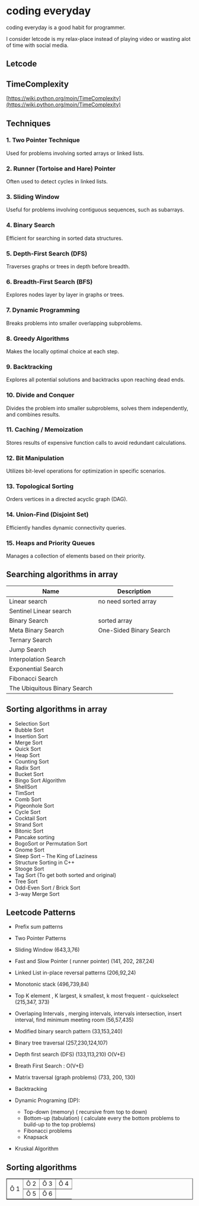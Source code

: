 # coding everyday

coding everyday is a good habit for programmer.

I consider letcode is my relax-place instead of playing video or wasting alot of time with social media.

## Letcode

## TimeComplexity

[https://wiki.python.org/moin/TimeComplexity](https://wiki.python.org/moin/TimeComplexity)

## Techniques

### 1. Two Pointer Technique

Used for problems involving sorted arrays or linked lists.

### 2. Runner (Tortoise and Hare) Pointer

Often used to detect cycles in linked lists.

### 3. Sliding Window

Useful for problems involving contiguous sequences, such as subarrays.

### 4. Binary Search

Efficient for searching in sorted data structures.

### 5. Depth-First Search (DFS)

Traverses graphs or trees in depth before breadth.

### 6. Breadth-First Search (BFS)

Explores nodes layer by layer in graphs or trees.

### 7. Dynamic Programming

Breaks problems into smaller overlapping subproblems.

### 8. Greedy Algorithms

Makes the locally optimal choice at each step.

### 9. Backtracking

Explores all potential solutions and backtracks upon reaching dead ends.

### 10. Divide and Conquer

Divides the problem into smaller subproblems, solves them independently, and combines results.

### 11. Caching / Memoization

Stores results of expensive function calls to avoid redundant calculations.

### 12. Bit Manipulation

Utilizes bit-level operations for optimization in specific scenarios.

### 13. Topological Sorting

Orders vertices in a directed acyclic graph (DAG).

### 14. Union-Find (Disjoint Set)

Efficiently handles dynamic connectivity queries.

### 15. Heaps and Priority Queues

Manages a collection of elements based on their priority.

## Searching algorithms in array

Name  | Description | 
----- | ----------- |
Linear search   | no need sorted array |
Sentinel Linear search   |
Binary Search   | sorted array
Meta Binary Search | One-Sided Binary Search
Ternary Search |
Jump Search  | 
Interpolation Search |
Exponential Search |
Fibonacci Search |
The Ubiquitous Binary Search | 

## Sorting algorithms in array

- Selection Sort
- Bubble Sort
- Insertion Sort
- Merge Sort
- Quick Sort
- Heap Sort
- Counting Sort
- Radix Sort
- Bucket Sort
- Bingo Sort Algorithm
- ShellSort
- TimSort
- Comb Sort
- Pigeonhole Sort
- Cycle Sort
- Cocktail Sort
- Strand Sort
- Bitonic Sort
- Pancake sorting
- BogoSort or Permutation Sort
- Gnome Sort
- Sleep Sort – The King of Laziness
- Structure Sorting in C++
- Stooge Sort
- Tag Sort (To get both sorted and original)
- Tree Sort
- Odd-Even Sort / Brick Sort
- 3-way Merge Sort


## Leetcode Patterns

- Prefix sum patterns
- Two Pointer Patterns
- Sliding Window (643,3,76)
- Fast and Slow Pointer ( runner pointer) (141, 202, 287,24)
- Linked List in-place reversal patterns (206,92,24)
- Monotonic stack (496,739,84)
- Top K element , K largest, k smallest, k most frequent - quickselect (215,347, 373)
- Overlaping Intervals , merging intervals, intervals intersection, insert interval, find minimum meeting room (56,57,435)
- Modified binary search  pattern (33,153,240)
- Binary tree traversal (257,230,124,107)
- Depth first search (DFS) (133,113,210) O(V+E)
- Breath First Search : O(V+E)
- Matrix traversal (graph problems) (733, 200, 130)
- Backtracking
- Dynamic Programing (DP):
    - Top-down (memory) ( recursive from top to down)
    - Bottom-up (tabulation) ( calculate every the bottom problems to build-up to the top problems)
    - Fibonacci problems
    - Knapsack

- Kruskal Algorithm

## Sorting algorithms

<table border="1">
    <tr>
        <td rowspan="2">Ô 1</td> <!-- Ô 1 chiếm 2 hàng -->
        <td>Ô 2</td>
        <td>Ô 3</td>
        <td>Ô 4</td>
    </tr>
    <tr>
        <td>Ô 5</td>
        <td>Ô 6</td>
    </tr>
</table>
